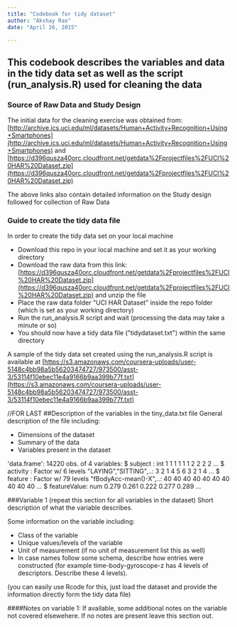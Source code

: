 ```yaml
---
title: "Codebook for tidy dataset"
author: "Akshay Rao"
date: "April 26, 2015"

---
```


## This codebook describes the variables and data in the tidy data set as well as the script (run_analysis.R) used for cleaning the data

### Source of Raw Data and Study Design
The initial data for the cleaning exercise was obtained from:
[http://archive.ics.uci.edu/ml/datasets/Human+Activity+Recognition+Using+Smartphones](http://archive.ics.uci.edu/ml/datasets/Human+Activity+Recognition+Using+Smartphones)
and 
[https://d396qusza40orc.cloudfront.net/getdata%2Fprojectfiles%2FUCI%20HAR%20Dataset.zip](https://d396qusza40orc.cloudfront.net/getdata%2Fprojectfiles%2FUCI%20HAR%20Dataset.zip)

The above links also contain detailed information on the Study design followed for collection of Raw Data

 
### Guide to create the tidy data file

In order to create the tidy data set on your local machine
- Download this repo in your local machine and set it as your working directory
- Download the raw data from this link:[https://d396qusza40orc.cloudfront.net/getdata%2Fprojectfiles%2FUCI%20HAR%20Dataset.zip](https://d396qusza40orc.cloudfront.net/getdata%2Fprojectfiles%2FUCI%20HAR%20Dataset.zip) and unzip the file
- Place the raw data folder "UCI HAR Dataset" inside the repo folder (which is set as your working directory)
- Run the run_analysis.R script and wait (processing the data may take a minute or so)
- You should now have a tidy data file ("tidydataset.txt") within the same directory

A sample of the tidy data set created using the run_analysis.R script is available at [https://s3.amazonaws.com/coursera-uploads/user-5148c4bb98a5b56203474727/973500/asst-3/53114f10ebec11e4a9166b9aa399b77f.txt](https://s3.amazonaws.com/coursera-uploads/user-5148c4bb98a5b56203474727/973500/asst-3/53114f10ebec11e4a9166b9aa399b77f.txt)


//FOR LAST
##Description of the variables in the tiny_data.txt file
General description of the file including:
 - Dimensions of the dataset
 - Summary of the data
 - Variables present in the dataset
 
'data.frame':	14220 obs. of  4 variables:
 $ subject     : int  1 1 1 1 1 1 2 2 2 2 ...
 $ activity    : Factor w/ 6 levels "LAYING","SITTING",..: 3 2 1 4 5 6 3 2 1 4 ...
 $ feature     : Factor w/ 79 levels "fBodyAcc-mean()-X",..: 40 40 40 40 40 40 40 40 40 40 ...
 $ featureValue: num  0.279 0.261 0.222 0.277 0.289 ...

###Variable 1 (repeat this section for all variables in the dataset)
Short description of what the variable describes.
 
Some information on the variable including:
 - Class of the variable
 - Unique values/levels of the variable
 - Unit of measurement (if no unit of measurement list this as well)
 - In case names follow some schema, describe how entries were constructed (for example time-body-gyroscope-z has 4 levels of descriptors. Describe these 4 levels). 
 
(you can easily use Rcode for this, just load the dataset and provide the information directly form the tidy data file)
 
####Notes on variable 1:
If available, some additional notes on the variable not covered elsewehere. If no notes are present leave this section out.
